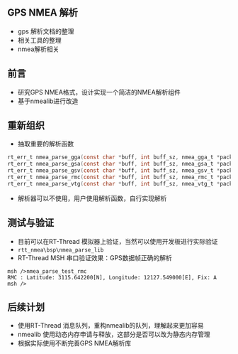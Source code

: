 ## GPS NMEA 解析

- gps 解析文档的整理
- 相关工具的整理
- nmea解析相关

## 前言
- 研究GPS NMEA格式，设计实现一个简洁的NMEA解析组件
- 基于nmealib进行改造

## 重新组织

- 抽取重要的解析函数

```c
rt_err_t nmea_parse_gga(const char *buff, int buff_sz, nmea_gga_t *pack);
rt_err_t nmea_parse_gsa(const char *buff, int buff_sz, nmea_gsa_t *pack);
rt_err_t nmea_parse_gsv(const char *buff, int buff_sz, nmea_gsv_t *pack);
rt_err_t nmea_parse_rmc(const char *buff, int buff_sz, nmea_rmc_t *pack);
rt_err_t nmea_parse_vtg(const char *buff, int buff_sz, nmea_vtg_t *pack);
```
- 解析器可以不使用，用户使用解析函数，自行实现解析

## 测试与验证
- 目前可以在RT-Thread 模拟器上验证，当然可以使用开发板进行实际验证
- `rtt_nmea\bsp\nmea_parse_lib`
- RT-Thread MSH 串口验证效果：GPS数据帧正确的解析
```
msh />nmea_parse_test_rmc
RMC : Latitude: 3115.642200[N], Longitude: 12127.549000[E], Fix: A
msh />
```

## 后续计划
- 使用RT-Thread 消息队列，重构nmealib的队列，理解起来更加容易
- nmealib 使用动态内存申请与释放，这部分是否可以改为静态内存管理
- 根据实际使用不断完善GPS NMEA解析库
